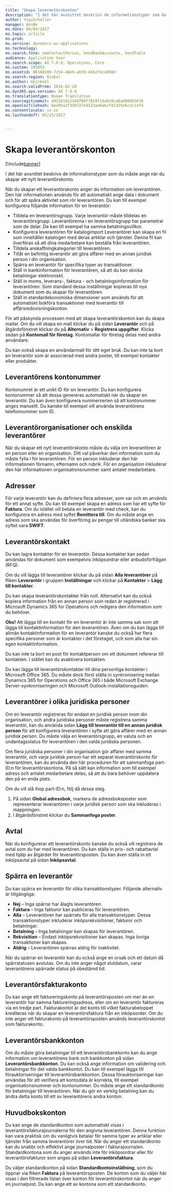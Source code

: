```yaml
---
title: "Skapa leverantörskonton"
description: "I det här avsnittet beskrivs de informationstyper som du måste ange när du skapar ett nytt leverantörskonto."
author: YuyuScheller
manager: AnnBe
ms.date: 04/04/2017
ms.topic: article
ms.prod: 
ms.service: dynamics-ax-applications
ms.technology: 
ms.search.form: smmContactPerson, VendBankAccounts, VendTable
audience: Application User
ms.search.scope: AX 7.0.0, Operations, Core
ms.custom: 191053
ms.assetid: 06168199-7c54-40e9-a038-4eb274ca958d
ms.search.region: Global
ms.author: mkirknel
ms.search.validFrom: 2016-02-28
ms.dyn365.ops.version: AX 7.0.0
ms.translationtype: Human Translation
ms.sourcegitcommit: d421b161216d700f7819f1da8c0ca8ad089b5670
ms.openlocfilehash: bee95a2f3d9727e9123aa0abcf41325e6cac1efd
ms.contentlocale: sv-se
ms.lasthandoff: 05/25/2017


---
```


# <a name="set-up-vendor-accounts"></a>Skapa leverantörskonton

[!include[banner](../includes/banner.md)]


I det här avsnittet beskrivs de informationstyper som du måste ange när du skapar ett nytt leverantörskonto.

När du skapar ett leverantörskonto anger du information om leverantören. Den här informationen används för att automatiskt ange data i dokument och för att spåra aktivitet som rör leverantören. Du kan till exempel konfigurera följande information för en leverantör:

-   Tilldela en leverantörsgrupp. Varje leverantör måste tilldelas en leverantörsgrupp. Leverantörerna i en leverantörsgrupp har parametrar som de delar. De kan till exempel ha samma betalningsvillkor.
-   Konfigurera leverantören för katalogimport Leverantörer kan skapa en fil som innehåller katalogen med deras artiklar och tjänster. Denna fil kan överföras så att dina medarbetare kan beställa från leverantören.
-   Tilldela anskaffningkategorier till leverantören.
-   Tillåt en befintlig leverantör att göra affärer med en annan juridisk person i din organisation.
-   Spärra en leverantör för specifika typer av transaktioner.
-   Ställ in bankinformation för leverantören, så att du kan skicka betalningar elektroniskt.
-   Ställ in moms, leverans-, faktura - och betalningsinformation för leverantören. Som standard dessa inställningar kopieras till nya dokument som du skapar för leverantören.
-   Ställ in standardekonomiska dimensioner som används för att automatiskt bokföra transaktioner med leverantör till affärsredovisningskonton.

För att påskynda processen med att skapa leverantörskonton kan du skapa mallar. Om du vill skapa en mall klickar du på sidan **Leverantör** och på åtgärdsfönstret klickar du på **Alternativ** &gt; **Registrera uppgifter**. Klicka sedan på **Kontomall för företag**. Kontomallar för företag delas med andra användare.  

Du kan också skapa en användarmall för ditt eget bruk. Du kan inte ta bort en leverantör som är associerad med andra poster, till exempel kontakter eller produkter.

## <a name="vendor-account-numbers"></a>Leverantörens kontonummer
Kontonumret är ett unikt ID för en leverantör. Du kan konfigurera kontonummer så att dessa genereras automatiskt när du skapar en leverantör. Du kan även konfigurera nummerserien så att kontonummer anges manuellt. Du kanske till exempel vill använda leverantörens telefonnummer som ID.

## <a name="vendor-organizations-and-individual-vendors"></a>Leverantörorganisationer och enskilda leverantörer
När du skapar ett nytt leverantörskonto måste du välja om leverantören är en person eller en organisation. Ditt val påverkar den information som du måste fylla i för leverantören. För en person inkluderar den här informationen förnamn, efternamn och rubrik. För en organisation inkluderar den här informationen organisationsnummer samt antalet medarbetare.

## <a name="addresses"></a>Adresser
För varje leverantör kan du definiera flera adresser, som var och en används för ett annat syfte. Du kan till exempel skapa en adress som har ett syfte för **Faktura**. Om du istället vill betala en leverantör med check, kan du konfigurera en adress med syftet **Remittera till**. Om du måste ange en adress som ska användas för överföring av pengar till utländska banker ska syftet vara **SWIFT**.

## <a name="vendor-contacts"></a>Leverantörskontakt
Du kan lagra kontakter för en leverantör. Dessa kontakter kan sedan användas för dokument som exempelvis inköpsordrar eller anbudsförfrågan (RFQ).  

Om du vill lägga till leverantörer klickar du på sidan **Alla leverantörer** på fliken **Leverantör** i gruppen **Inställningar** och klickar på **Kontakter** &gt; **Lägg till kontakter**.  

Du kan skapa leverantörskontakter från noll. Alternativt kan du också kopiera information från en annan person som redan är registrerad i Microsoft Dynamics 365 for Operations och redigera den information som du behöver.  

**Obs!** Att lägga till en kontakt för en leverantör är inte samma sak som att lägga till kontaktinformation för den leverantören. Även om du kan lägga till allmän kontaktinformation för en leverantör kanske du också har flera specifika personer som är kontakter i det företaget, och som alla har sin egen kontaktinformation.  

Du kan inte ta bort en post för kontaktperson om ett dokument refererar till kontakten. I stället kan du avaktivera kontakten.  

Du kan lägga till leverantörskontakter till dina personliga kontakter i Microsoft Office 365. Du måste dock först ställa in synkronisering mellan Dynamics 365 for Operations och Office 365 i både Microsoft Exchange Server-synkroniseringen och Microsoft Outlook-installationsguiden.

## <a name="vendors-in-different-legal-entities"></a>Leverantörer i olika juridiska personer
Om en leverantör registreras för endast en juridisk person inom din organisation, och andra juridiska personer måste registrera samma leverantör, kan du använda sidan **Lägg till leverantör till en annan juridisk person** för att konfigurera leverantören i syfte att göra affärer med en annan juridisk person. Du måste välja en leverantörsgrupp, en valuta och en undantagsstatus för leverantören i den valda juridiska personen.  

Om flera juridiska personer i din organisation gör affärer med samma leverantör, och varje juridisk person har ett separat leverantörskonto för leverantören, kan du använda den här proceduren för att sammanfoga part-ID:n för leverantörskontona. På så sätt kan information som till exempel adress och antalet medarbetare delas, så att du bara behöver uppdatera den på en enda plats.  

Om du vill slå ihop part-ID:n, följ då dessa steg.

1.  På sidan **Global adressbok**, markera de adressboksposter som representerar leverantören i varje juridisk person som ska inkluderas i mappningen.
2.  I åtgärdsfönstret klickar du **Sammanfoga poster**.

## <a name="agreements"></a>Avtal
När du konfigurerar ett leverantörskonto kanske du också vill registrera de avtal som du har med leverantören. Du kan ställa in pris- och rabattavtal med hjälp av åtgärder för leverantörsposten. Du kan även ställa in ett inköpsavtal på sidan **Inköpsavtal**.

## <a name="putting-a-vendor-on-hold"></a>Spärra en leverantör
Du kan spärra en leverantör för olika transaktionstyper. Följande alternativ är tillgängliga:

-   **Nej** – Inga spärrar har ålagts leverantören.
-   **Faktura** – Inga fakturor kan publiceras för leverantören.
-   **Alla** – Leverantören har spärrats för alla transaktionstyper. Dessa transaktionstyper inkluderar inköpsrekvisitioner, fakturor och betalningar.
-   **Betalning** – Inga betalningar kan skapas för leverantören.
-   **Rekvisition** – Endast inköpsrekvisitioner kan skapas. Inga övriga transaktioner kan skapas.
-   **Aldrig** – Leverantören spärras aldrig för inaktivitet.

När du spärrar en leverantör kan du också ange en orsak och ett datum då spärrstatusen avslutas. Om du inte anger något slutdatum, varar leverantörens spärrade status på obestämd tid.

## <a name="vendor-invoice-account"></a>Leverantörsfakturakonto
Du kan ange ett faktureringskonto på leverantörsposten om mer än en leverantör har samma faktureringsadress, eller om en leverantör faktureras via en tredje part. Fakturakontot är det konto till vilket fakturabeloppet krediteras när du skapar en leverantörsfaktura från en inköpsorder. Om du inte anger ett fakturakonto på leverantörsposten används leverantörskontot som fakturakonto.

## <a name="vendor-bank-accounts"></a>Leverantörsbankkonton
Om du måste göra betalningar till ett leverantörsbankkonto kan du ange information om leverantörens bank och bankkonton på sidan **Leverantörsbankkonton**. Du kan också ange information om validering och betalningar för det valda bankkontot. Du kan till exempel lägga till förauktoriseringar till leverantörsbankkonton. Dessa förauktoriseringar kan användas för att verifiera att kontodata är korrekta, till exempel organisationsnummer och kontonummer. Du måste ange ett standardkonto för betalningar till leverantören. När du gör en verklig betalning kan du ändra detta konto till ett av leverantörens andra konton.

## <a name="ledger-accounts"></a>Huvudbokskonton
Du kan ange de standardkonton som automatiskt visas i leverantörsfakturajournalerna för den angivna leverantören. Denna funktion kan vara praktisk om du vanligtvis betalar för samma typer av artiklar eller tjänster från samma leverantörer över tid. När du anger ett standardkonto kan du snabbt och effektivt ange journalposter i fakturajournalen. Standardkontona som du anger används inte för inköpsordrar eller för leverantörsfakturor som anges på sidan **Leverantörsfaktura**.  

Du väljer standardkonton på sidan **Standardkontoinställning**, som du öppnar via fliken **Faktura** på leverantörsposten. De konton som du väljer här visas i den filtrerade listan över konton för leverantörskontot när du anger en journalpost. Du kan ange ett av kontona som ett standardkonto.




